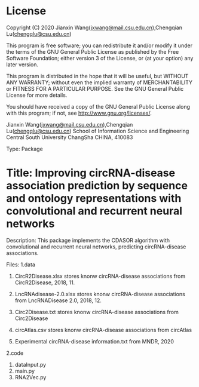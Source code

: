 # License

Copyright (C) 2020 Jianxin Wang(jxwang@mail.csu.edu.cn),Chengqian Lu(chengqlu@csu.edu.cn)

This program is free software; you can redistribute it and/or
modify it under the terms of the GNU General Public License
as published by the Free Software Foundation; either version 3
of the License, or (at your option) any later version.

This program is distributed in the hope that it will be useful,
but WITHOUT ANY WARRANTY; without even the implied warranty of
MERCHANTABILITY or FITNESS FOR A PARTICULAR PURPOSE.  See the
GNU General Public License for more details.

You should have received a copy of the GNU General Public License
along with this program; if not, see <http://www.gnu.org/licenses/>.

Jianxin Wang(jxwang@mail.csu.edu.cn),Chengqian Lu(chengqlu@csu.edu.cn)
School of Information Science and Engineering
Central South University
ChangSha
CHINA, 410083

Type: Package

# Title: Improving circRNA-disease association prediction by sequence and ontology representations with convolutional and recurrent neural networks

Description: This package implements the CDASOR algorithm with convolutional and recurrent neural networks, predicting circRNA-disease associations.

Files:
1.data

1) CircR2Disease.xlsx stores knonw circRNA-disease associations from CircR2Disease, 2018, 11.

2) LncRNAdisease-2.0.xlsx stores knonw circRNA-disease associations from LncRNADisease 2.0, 2018, 12.

3) Circ2Disease.txt stores knonw circRNA-disease associations from Circ2Disease

4) circAtlas.csv stores knonw circRNA-disease associations from circAtlas

5) Experimental circRNA-disease information.txt from MNDR, 2020


2.code
1) dataInput.py
2) main.py
3) RNA2Vec.py